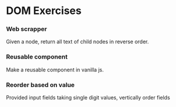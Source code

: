 # DOM Exercises

### Web scrapper
Given a node, return all text of child nodes in reverse order.

### Reusable component
Make a reusable component in vanilla js.

### Reorder based on value
Provided input fields taking single digit values, vertically order fields